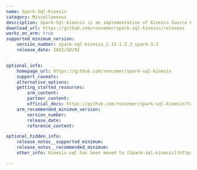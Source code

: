 ```yaml
---
name: Spark-Sql-Kinesis
category: Miscellaneous
description: Spark-Sql-kinesis is an implementation of Kinesis Source Provider in Spark Structured Streaming.
download_url: https://github.com/roncemer/spark-sql-kinesis/releases
works_on_arm: true
supported_minimum_version:
    version_number: spark-sql-kinesis_2.13-1.2.3_spark-3.2
    release_date: 2022/10/02


optional_info:
    homepage_url: https://github.com/roncemer/spark-sql-kinesis
    support_caveats:
    alternative_options:
    getting_started_resources:
        arm_content:
        partner_content:
        official_docs: https://github.com/roncemer/spark-sql-kinesis?tab=readme-ov-file#spark-version-32x
    arm_recommended_minimum_version:
        version_number:
        release_date:
        reference_content:

optional_hidden_info:
    release_notes__supported_minimum:
    release_notes__recommended_minimum:
    other_info: Kinesis-sql has been moved to [Spark-sql-kinesis](https://github.com/roncemer/spark-sql-kinesis). There are no Linux/ARM64 release notes. Project can be built with mvn on The Neoverse N1.

---
```


